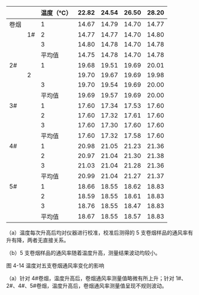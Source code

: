 | | |温度（℃）|22.82|24.54|26.50|28.20|
|---|---|---|---|---|---|---|
|卷烟| |1|14.67|14.79|14.70|14.77|
| |1#|2|14.77|14.77|14.70|14.80|
| | |3|14.80|14.78|14.70|14.78|
| | |平均值|14.75|14.78|14.70|14.78|
|2#| |1|19.68|19.51|19.69|20.01|
| |2| |19.70|19.67|19.69|19.98|
| | |3|19.70|19.54|19.69|20.00|
| | |平均值|19.69|19.57|19.69|20.00|
|3#| |1|17.60|17.34|17.53|17.60|
| | |2|17.60|17.32|17.61|17.60|
| | |3|17.60|17.30|17.60|17.60|
| | |平均值|17.60|17.32|17.58|17.60|
|4#| |1|20.98|21.05|21.23|21.36|
| | |2|20.97|21.04|21.30|21.38|
| | |3|21.03|21.04|21.28|21.36|
| | |平均值|20.99|21.04|21.27|21.37|
|5#| |1|18.66|18.55|18.62|18.83|
| | |2|18.59|18.55|18.61|18.83|
| | |3|18.76|18.55|18.47|18.83|
| | |平均值|18.67|18.55|18.57|18.83|

（a）温度每次升高后均对仪器进行校准，校准后测得的 5 支卷烟样品的通风率有升有降，两者无直接关系。

（b）5 支卷烟样品的通风率随着温度升高，测量结果波动均较小。

图 4-14 温度对五支卷烟通风率变化的影响

（a）针对 4#卷烟，温度升高后，卷烟通风率测量值略微有所上升；针对 1#、2#、4#、5#卷烟，温度升高后，卷烟通风率测量值呈现不规则波动。